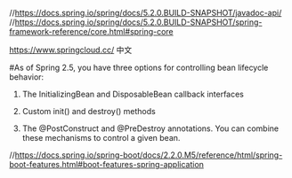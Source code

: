 //https://docs.spring.io/spring/docs/5.2.0.BUILD-SNAPSHOT/javadoc-api/
//https://docs.spring.io/spring/docs/5.2.0.BUILD-SNAPSHOT/spring-framework-reference/core.html#spring-core

https://www.springcloud.cc/ 中文

#As of Spring 2.5, you have three options for controlling bean lifecycle behavior:

1. The InitializingBean and DisposableBean callback interfaces

2. Custom init() and destroy() methods

3. The @PostConstruct and @PreDestroy annotations. You can combine these mechanisms to control a given bean.

//https://docs.spring.io/spring-boot/docs/2.2.0.M5/reference/html/spring-boot-features.html#boot-features-spring-application